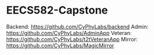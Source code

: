 # EECS582-Capstone

Backend: https://github.com/CyPhyLabs/backend
Admin: https://github.com/CyPhyLabs/AdminApp
Veteran: https://github.com/CyPhyLabs/t2tVeteranApp
Mirror: https://github.com/CyPhyLabs/MagicMirror
